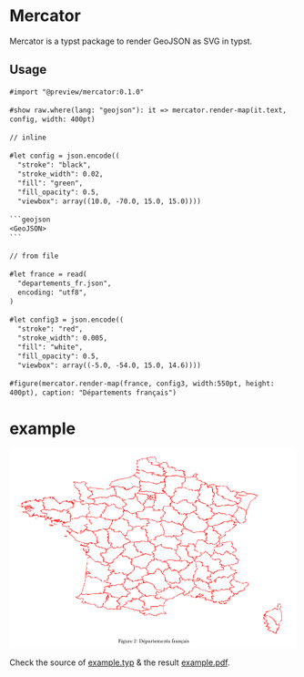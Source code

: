 # Mercator

Mercator is a typst package to render GeoJSON as SVG in typst.

## Usage

````typst
#import "@preview/mercator:0.1.0"

#show raw.where(lang: "geojson"): it => mercator.render-map(it.text, config, width: 400pt)

// inline

#let config = json.encode((
  "stroke": "black",
  "stroke_width": 0.02,
  "fill": "green",
  "fill_opacity": 0.5,
  "viewbox": array((10.0, -70.0, 15.0, 15.0))))

```geojson
<GeoJSON>
```

// from file

#let france = read(
  "departements_fr.json",
  encoding: "utf8",
)

#let config3 = json.encode((
  "stroke": "red",
  "stroke_width": 0.005,
  "fill": "white",
  "fill_opacity": 0.5,
  "viewbox": array((-5.0, -54.0, 15.0, 14.6))))

#figure(mercator.render-map(france, config3, width:550pt, height: 400pt), caption: "Départements français")
````

# example

![](example/french_map.png)

Check the source of [example.typ](example/example.typ) & the result [example.pdf](example/example.pdf).

